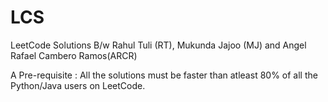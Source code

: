 # LCS
LeetCode Solutions B/w Rahul Tuli (RT), Mukunda Jajoo (MJ) and Angel Rafael Cambero Ramos(ARCR)

A Pre-requisite : All the solutions must be faster than atleast 80% of all the Python/Java users on LeetCode. 
